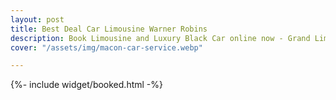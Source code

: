 ```yaml
---
layout: post
title: Best Deal Car Limousine Warner Robins
description: Book Limousine and Luxury Black Car online now - Grand Limo Warner Robins
cover: "/assets/img/macon-car-service.webp"

---
```

{%- include widget/booked.html -%}